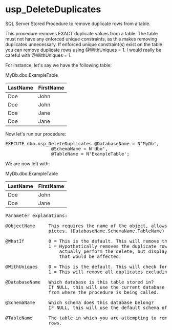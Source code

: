 # usp_DeleteDuplicates

SQL Server Stored Procedure to remove duplicate rows from a table.

This procedure removes EXACT duplicate values from a table. The table 
must not have any enforced unique constraints, as this makes removing 
duplicates unnecessary. If enforced unique constraint(s) exist on the
table you can remove duplicate rows using @WithUniques = 1. I would 
really be careful with @WithUniques = 1.

For instance, let's say we have the following table:

MyDb.dbo.ExampleTable

|LastName|FirstName|
|--------|---------|
|Doe     |John     |
|Doe     |John     |
|Doe     |Jane     |
|Doe     |Jane     |

Now let's run our procedure:

<pre>
EXECUTE dbo.usp_DeleteDuplicates @DatabaseName = N'MyDb',
				 @SchemaName = N'dbo',
				 @TableName = N'ExampleTable';
</pre>

We are now left with:

MyDb.dbo.ExampleTable

|LastName|FirstName|
|--------|---------|
|Doe     |John     |
|Doe     |Jane     |

<pre>
Parameter explanations:

@ObjectName     This requires the name of the object, allows for object
                pieces. (DatabaseName.SchemaName.TableName)
				
@WhatIf         0 = This is the default. This will remove the duplicates.
                1 = Hypothetically removes the duplicate rows. Does not
                    actually perform the delete, but displays the rows
                    that would be affected.
					
@WithUniques    0 = This is the default. This will check for enforced uniqueness.
                1 = This will remove all duplicates excluding the unique columns.
				
@DatabaseName   Which database is this table stored in? 
                If NULL, this will use the current database context 
                from where the procedure is being called.
				
@SchemaName     Which schema does this database belong?
                IF NULL, this will use the default schema of the caller.
				
@TableName      The table in which you are attempting to remove duplicate 
                rows.
</pre>
